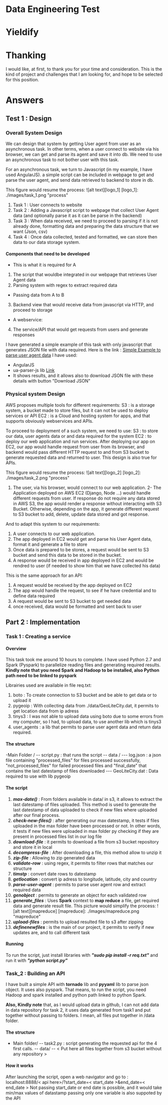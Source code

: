 # Data Engineering Test 
# Yieldify

# Thanking
I would like, at first, to thank you for your time and consideration. This is the kind of project and challenges that I am looking for, and hope to be selected for this position.

# Answers
## Test 1 : Design
### Overall System Design
We can design that system by getting User agent from user as an asynchronous task. In other terms, when a user connect to website via his browser, we can get and parse its agent and save it into db. We need to use an asynchronous task to not bother user with this task.

For an asynchronous task, we turn to Javascript (in my example, I have used AngularJS). a simple script can be included in webpage to get and parse the user agent, and send data retrieved to backend to store in db.

This figure would resume the process:
![alt text][logo_1]
[logo_1]: ./images/task_1.png "process"

1. Task 1 : User connects to website 
2. Task 2 : Adding a Javascript script to webpage that collect User Agent data (and optionally parse it as it can be parse in the backend)
3. Task 3 : When data received, we need to proceed to parsing if it is not already done, formatting data and preparing the data structure that we want (Json, csv)
4. Task 4 : Once data collected, tested and formatted, we can store then data to our data storage system.

#### Components that need to be developed
- This is what it is required for A
1. The script that wouldbe integrated in our webpage that retrieves User Agent data
2. Parsing system with regex to extract required data
- Passing data from A to B
3. Backend view that would receive data from javascript via HTTP, and proceed to storage
- A webservice:
4. The service/API that would get requests from users and generate responses

I have generated a simple example of this task with only javascript that generates JSON file with data required. Here is the link : [Simple Example to parse user agent data](http://yieldify.alwaysdata.net/)
I have used:
- AngularJS
- ua-parser-js lib [Link](https://github.com/faisalman/ua-parser-js)
- It shows results, and it allows also to download JSON file with these details with button "Download JSON"
### Physical system Design
AWS proposes multiple tools for different requirements:
S3 : is a storage system, a bucket made to store files, but it can not be used to deploy services or API 
EC2 : is a Cloud and hosting system for apps, and that supports obviously webservices and APIs. 

To proceed to deployment of a such system, we need to use:
S3 : to store our data, user agents data or and data required for the system
EC2 : to deploy our web application and run services. After deploying our app on EC2, our app would handle request from user from its browser, and backend would pass different HTTP request to and from S3 bucket to generate requested data and returned to user. This design is also true for APIs.

This figure would resume the process:
![alt text][logo_2]
[logo_2]: ./images/task_2.png "process"

1. The user, via his browser, would connect to our web application.
2- The Application deployed on AWS EC2 (Django, Node ...) would handle different requests from user. If response do not require any data stored in AWS S3, the app would render a response without interacting with S3 Bucket. Otherwise, depending on the app, it generate different request to S3 bucket to add, delete, update data stored and got response.

And to adapt this system to our requirements:
1. A user connects to our web application.
2. The app deployed in EC2 would get and parse his User Agent data, format it and generate a file to store
3. Once data is prepared to be stores, a request would be sent to S3 bucket and send this data to be stored in the bucket.
4. A response would be received in app deployed in EC2 and would be rendred to user (if needed to show him that we have collected his data)

This is the same approach for an API:
1. A request would be received by the app deployed on EC2
2. The app would handle the request, to see if he have credential and to define data required 
3. A request would be sent to S3 bucket to get needed data
4. once received, data would be formatted and sent back to user 

## Part 2 : Implementation
### Task 1 : Creating a service

#### Overview
This task took me around 10 hours to complete. I have used Python 2.7 and Spark (Pyspark) to parallelize reading files and generating required results.
**Kindly note that you need Spark and Hadoop to be installed, also Python path need to be linked to pyspark**


Librairies used are available in file req.txt:
1. boto : To create connection to S3 bucket and be able to get data or to upload it
2. pygeoip : With collecting data from ./data/GeoLiteCity.dat, it permits to get location data from ip adress
3. tinys3 : I was not able to upload data using boto due to some errors from my computer, so I had, to upload data, to use another lib which is tinys3 
4. user_agents : a lib that permits to parse user agent data and return data required.

#### The structure
-Main Folder /
-- script.py : that runs the script
-- data /
--- log.json : a json file containing "processed_files" for files processed successfully, "not_processed_files" for failed processed files and "final_date" that contains the last datestamp of files downloaded
--- GeoLiteCity.dat : Data required to use with lib pygeoip

#### The script
1. **_max-date()_** : From folders available in data/ in s3, it allows to extract the last datestamp of files uploaded. This method is used to generate the last datestamp of data uploaded to check if new files where uploaded after our final process.
2. **_check-new-files()_** : after generating our max datestamp, it tests if files uploaded in the max folder have been processed or not. In other words, it tests if new files were uploaded in max folder py checking if they are present in processed files list in our log file
3. **_download-file_** : it permits to download a file from s3 bucket repository and store it in local
4. **_decompress-file_** : After downloading a file, this method allow to unzip it
5. **_zip-file_** : Allowing to zip generated data
6. **_validate-row_** : using regex, it permits to filter rows that matches our structure
7. **_timstp_** : convert date rows to datestamp
8. **_getlocation_** : convert ip adress to longitude, latitude, city and country
9. **_parse-user-agent_** : permits to parse user agent row and extract required data
10. **_genobject_** : permits to generate an object for each validated row
11. **_generate_files_** : Uses **Spark** context to **map reduce** a file, get required data and generate result file.
This picture would simplify the process:
![alt text][mapreduce]
[mapreduce]: ./images/mapreduce.png "mapreduce"
12. **_upload-files_** : permits to upload resulted file to s3 after zipping
13. **_definenewfiles_** : is the main of our project, it permits to verify if new updates are, and to call different task

#### Running 
To run the script, just install libraries with **_"sudo pip install -r req.txt"_** and run it with **_"python script.py"_**

### Task_2 : **Building an API**

I have built a simple API with **tornado** lib and **pyyaml** lib to parse json object. It uses also pyspark. That means, to run the script, you need Hadoop and spark installed and python path linked to python Spark.

**Also, Kindly note** that, as I would upload data in github, I can not add data in data repository for task 2, it uses data generated from task1 and put together without passing to folders. I mean, all  files put together in /data folder.

#### The structure
- Main folder/
-- task2.py : script generating the requested api for the 4 first calls. 
-- data/
-- < Put here all files together from s3 bucket without any repository >

#### How it works
After launching the script, open a web navigator and go to :
localhost:8888/< api here>/?start_date=< start_date >&end_date=< end_date >
Not passing start_date or end date is possible, and it would take min/max values of datastamp
passing only one variable is also suppoted by the API